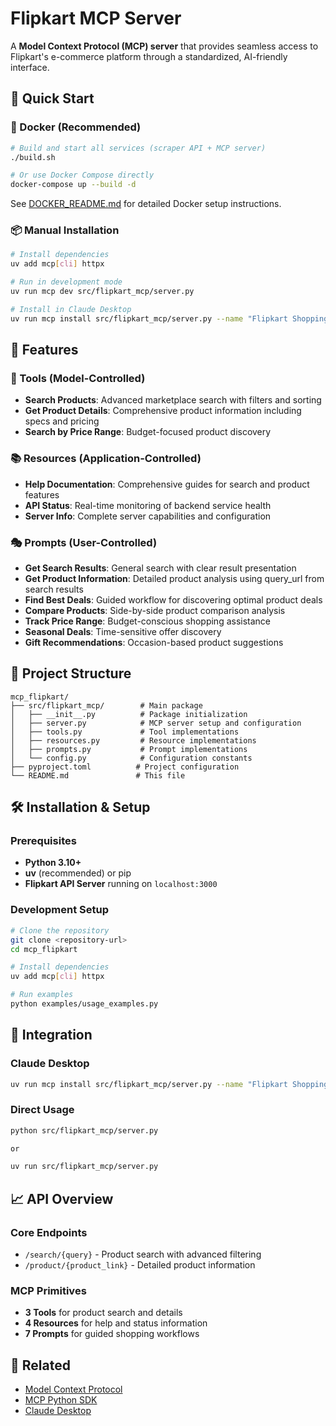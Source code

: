 # Flipkart MCP Server

A **Model Context Protocol (MCP) server** that provides seamless access to Flipkart's e-commerce platform through a standardized, AI-friendly interface.

## 🚀 Quick Start

### 🐳 Docker (Recommended)

```bash
# Build and start all services (scraper API + MCP server)
./build.sh

# Or use Docker Compose directly
docker-compose up --build -d
```

See [DOCKER_README.md](DOCKER_README.md) for detailed Docker setup instructions.

### 📦 Manual Installation

```bash
# Install dependencies
uv add mcp[cli] httpx

# Run in development mode
uv run mcp dev src/flipkart_mcp/server.py

# Install in Claude Desktop
uv run mcp install src/flipkart_mcp/server.py --name "Flipkart Shopping Assistant"
```

## 🎯 Features

### 🔧 Tools (Model-Controlled)
- **Search Products**: Advanced marketplace search with filters and sorting
- **Get Product Details**: Comprehensive product information including specs and pricing
- **Search by Price Range**: Budget-focused product discovery

### 📚 Resources (Application-Controlled)
- **Help Documentation**: Comprehensive guides for search and product features
- **API Status**: Real-time monitoring of backend service health
- **Server Info**: Complete server capabilities and configuration

### 🎭 Prompts (User-Controlled)
- **Get Search Results**: General search with clear result presentation
- **Get Product Information**: Detailed product analysis using query_url from search results
- **Find Best Deals**: Guided workflow for discovering optimal product deals
- **Compare Products**: Side-by-side product comparison analysis
- **Track Price Range**: Budget-conscious shopping assistance
- **Seasonal Deals**: Time-sensitive offer discovery
- **Gift Recommendations**: Occasion-based product suggestions

## 📁 Project Structure

```
mcp_flipkart/
├── src/flipkart_mcp/        # Main package
│   ├── __init__.py          # Package initialization
│   ├── server.py            # MCP server setup and configuration
│   ├── tools.py             # Tool implementations
│   ├── resources.py         # Resource implementations
│   ├── prompts.py           # Prompt implementations
│   └── config.py            # Configuration constants
├── pyproject.toml          # Project configuration
└── README.md               # This file
```

## 🛠️ Installation & Setup

### Prerequisites
- **Python 3.10+**
- **uv** (recommended) or pip
- **Flipkart API Server** running on `localhost:3000`

### Development Setup
```bash
# Clone the repository
git clone <repository-url>
cd mcp_flipkart

# Install dependencies
uv add mcp[cli] httpx

# Run examples
python examples/usage_examples.py
```

## 🔗 Integration

### Claude Desktop
```bash
uv run mcp install src/flipkart_mcp/server.py --name "Flipkart Shopping Assistant"
```

### Direct Usage
```bash
python src/flipkart_mcp/server.py

or

uv run src/flipkart_mcp/server.py
```

## 📈 API Overview

### Core Endpoints
- `/search/{query}` - Product search with advanced filtering
- `/product/{product_link}` - Detailed product information

### MCP Primitives
- **3 Tools** for product search and details
- **4 Resources** for help and status information  
- **7 Prompts** for guided shopping workflows

## 🔗 Related

- [Model Context Protocol](https://modelcontextprotocol.io/)
- [MCP Python SDK](https://github.com/modelcontextprotocol/python-sdk)
- [Claude Desktop](https://claude.ai/download)
